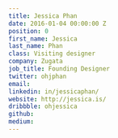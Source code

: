 ```yaml
---
title: Jessica Phan
date: 2016-01-04 00:00:00 Z
position: 0
first_name: Jessica
last_name: Phan
class: Visiting designer
company: Zugata
job_title: Founding Designer
twitter: ohjphan
email:
linkedin: in/jessicaphan/
website: http://jessica.is/
dribbble: ohjessica
github:
medium:
---
```

